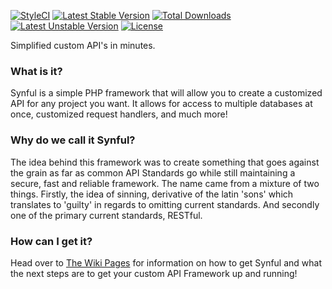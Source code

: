 [![StyleCI](https://styleci.io/repos/66602627/shield?style=flat)](https://styleci.io/repos/66602627)
[![Latest Stable Version](https://poser.pugx.org/nafisc/synful/v/stable?format=flat)](https://packagist.org/packages/nafisc/synful)
[![Total Downloads](https://poser.pugx.org/nafisc/synful/downloads?format=flat)](https://packagist.org/packages/nafisc/synful)
[![Latest Unstable Version](https://poser.pugx.org/nafisc/synful/v/unstable?format=flat)](https://packagist.org/packages/nafisc/synful)
[![License](https://poser.pugx.org/nafisc/synful/license?format=flat)](https://packagist.org/packages/nafisc/synful)

Simplified custom API's in minutes. 

### What is it?
Synful is a simple PHP framework that will allow you to create a customized API for any project you want. It allows for access to multiple databases at once, customized request handlers, and much more!

### Why do we call it Synful?
The idea behind this framework was to create something that goes against the grain as far as common API Standards go while still maintaining a secure, fast and reliable framework. The name came from a mixture of two things. Firstly, the idea of sinning, derivative of the latin 'sons' which translates to 'guilty' in regards to omitting current standards. And secondly one of the primary current standards, RESTful.

### How can I get it?
Head over to [The Wiki Pages](http://github.com/nathan-fiscaletti/synful/wiki) for information on how to get Synful and what the next steps are to get your custom API Framework up and running!